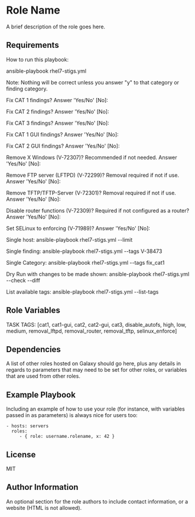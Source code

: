 Role Name
=========

A brief description of the role goes here.

Requirements
------------

 How to run this playbook:

 ansible-playbook rhel7-stigs.yml

 Note: Nothing will be correct unless you answer "y" to that category or finding category.

 Fix CAT 1 findings? Answer 'Yes/No' [No]:

 Fix CAT 2 findings? Answer 'Yes/No' [No]:

 Fix CAT 3 findings? Answer 'Yes/No' [No]:

 Fix CAT 1 GUI findings? Answer 'Yes/No' [No]:

 Fix CAT 2 GUI findings? Answer 'Yes/No' [No]:

 Remove X Windows (V-72307)? Recommended if not needed.  Answer 'Yes/No' [No]:

 Remove FTP server (LFTPD) (V-72299)? Removal required if not if use. Answer 'Yes/No' [No]:

 Remove TFTP/TFTP-Server (V-72301)? Removal required if not if use.  Answer 'Yes/No' [No]:

 Disable router functions (V-72309)? Required if not configured as a router? Answer 'Yes/No' [No]:

 Set SELinux to enforcing (V-71989)? Answer 'Yes/No' [No]:
 
 

 Single host:
 ansible-playbook rhel7-stigs.yml --limit <hostname>

 Single finding:
 ansible-playbook rhel7-stigs.yml --tags V-38473

 Single Category:
 ansible-playbook rhel7-stigs.yml --tags fix_cat1

 Dry Run with changes to be made shown:
 ansible-playbook rhel7-stigs.yml --check --diff

 List available tags:
 ansible-playbook rhel7-stigs.yml --list-tags


Role Variables
--------------

TASK TAGS: [cat1, cat1-gui, cat2, cat2-gui, cat3, disable_autofs, high, low, medium, removal_lftpd, removal_router, removal_tftp, selinux_enforce]


Dependencies
------------

A list of other roles hosted on Galaxy should go here, plus any details in regards to parameters that may need to be set for other roles, or variables that are used from other roles.

Example Playbook
----------------

Including an example of how to use your role (for instance, with variables passed in as parameters) is always nice for users too:

    - hosts: servers
      roles:
         - { role: username.rolename, x: 42 }

License
-------

MIT

Author Information
------------------

An optional section for the role authors to include contact information, or a website (HTML is not allowed).
